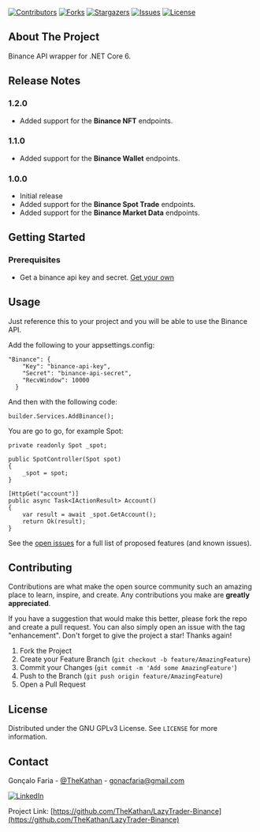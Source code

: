 [![Contributors][contributors-shield]][contributors-url]
[![Forks][forks-shield]][forks-url]
[![Stargazers][stars-shield]][stars-url]
[![Issues][issues-shield]][issues-url]
[![License][license-shield]][license-url]

## About The Project

Binance API wrapper for .NET Core 6.

## Release Notes

### 1.2.0
- Added support for the **Binance NFT** endpoints.

### 1.1.0
- Added support for the **Binance Wallet** endpoints.

### 1.0.0
- Initial release
- Added support for the **Binance Spot Trade** endpoints.
- Added support for the **Binance Market Data** endpoints.

## Getting Started

### Prerequisites

* Get a binance api key and secret. [Get your own](https://www.binance.com/en/binance-api)

## Usage

Just reference this to your project and you will be able to use the Binance API.

Add the following to your appsettings.config:

```
"Binance": {
    "Key": "binance-api-key",
    "Secret": "binance-api-secret",
    "RecvWindow": 10000
  }
```

And then with the following code:

```
builder.Services.AddBinance();
```

You are go to go, for example Spot:

```
private readonly Spot _spot;

public SpotController(Spot spot)
{
    _spot = spot;
}

[HttpGet("account")]
public async Task<IActionResult> Account()
{
    var result = await _spot.GetAccount();
    return Ok(result);
}
```

See the [open issues](https://github.com/TheKathan/LazyTrader-Binance/issues) for a full list of proposed features (and known issues).

## Contributing

Contributions are what make the open source community such an amazing place to learn, inspire, and create. Any contributions you make are **greatly appreciated**.

If you have a suggestion that would make this better, please fork the repo and create a pull request. You can also simply open an issue with the tag "enhancement".
Don't forget to give the project a star! Thanks again!

1. Fork the Project
2. Create your Feature Branch (`git checkout -b feature/AmazingFeature`)
3. Commit your Changes (`git commit -m 'Add some AmazingFeature'`)
4. Push to the Branch (`git push origin feature/AmazingFeature`)
5. Open a Pull Request

## License

Distributed under the GNU GPLv3 License. See `LICENSE` for more information.

## Contact

Gonçalo Faria - [@TheKathan](https://twitter.com/TheKathan) - gonacfaria@gmail.com

[![LinkedIn][linkedin-shield]][linkedin-url]

Project Link: [https://github.com/TheKathan/LazyTrader-Binance](https://github.com/TheKathan/LazyTrader-Binance)

<!-- MARKDOWN LINKS & IMAGES -->
<!-- https://www.markdownguide.org/basic-syntax/#reference-style-links -->
[contributors-shield]: https://img.shields.io/github/contributors/TheKathan/LazyTrader-Binance.svg?style=flat
[contributors-url]: https://github.com/TheKathan/LazyTrader-Binance/graphs/contributors
[forks-shield]: https://img.shields.io/github/forks/TheKathan/LazyTrader-Binance.svg?style=flat
[forks-url]: https://github.com/TheKathan/LazyTrader-Binance/network/members
[stars-shield]: https://img.shields.io/github/stars/TheKathan/LazyTrader-Binance.svg?style=flat
[stars-url]: https://github.com/TheKathan/LazyTrader-Binance/stargazers
[issues-shield]: https://img.shields.io/github/issues/TheKathan/LazyTrader-Binance.svg?style=flat
[issues-url]: https://github.com/TheKathan/LazyTrader-Binance/issues
[license-shield]: https://img.shields.io/github/license/TheKathan/LazyTrader-Binance.svg?style=flat
[license-url]: https://github.com/TheKathan/LazyTrader-Binance/blob/master/LICENSE
[linkedin-shield]: https://img.shields.io/badge/-LinkedIn-black.svg?style=flat&logo=linkedin&colorB=555
[linkedin-url]: https://linkedin.com/in/gfaria